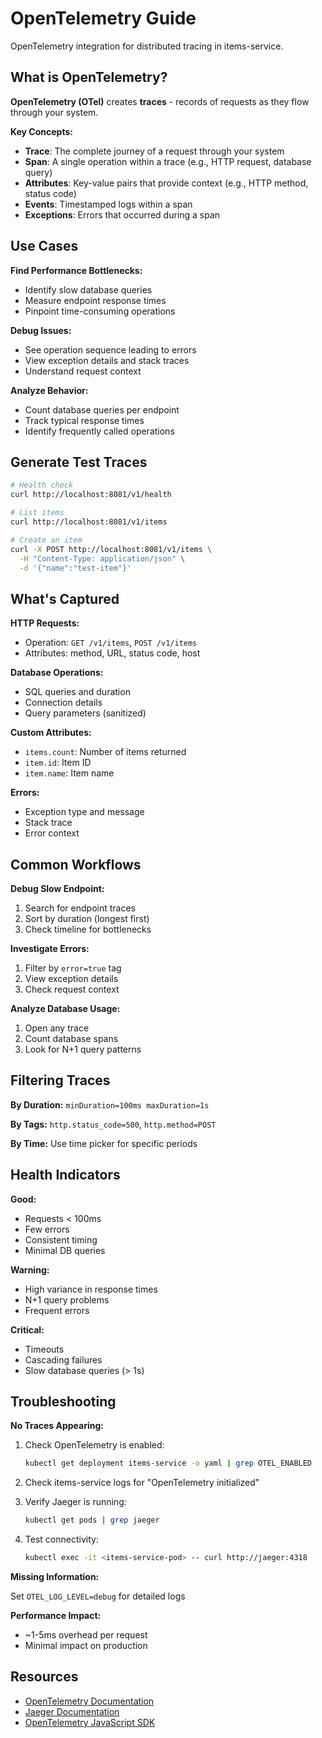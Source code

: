 # OpenTelemetry Guide

OpenTelemetry integration for distributed tracing in items-service.

## What is OpenTelemetry?

**OpenTelemetry (OTel)** creates **traces** - records of requests as they flow through your system.

**Key Concepts:**

- **Trace**: The complete journey of a request through your system
- **Span**: A single operation within a trace (e.g., HTTP request, database query)
- **Attributes**: Key-value pairs that provide context (e.g., HTTP method, status code)
- **Events**: Timestamped logs within a span
- **Exceptions**: Errors that occurred during a span
## Use Cases

**Find Performance Bottlenecks:**
- Identify slow database queries
- Measure endpoint response times
- Pinpoint time-consuming operations

**Debug Issues:**
- See operation sequence leading to errors
- View exception details and stack traces
- Understand request context

**Analyze Behavior:**
- Count database queries per endpoint
- Track typical response times
- Identify frequently called operations

## Generate Test Traces

```bash
# Health check
curl http://localhost:8081/v1/health

# List items
curl http://localhost:8081/v1/items

# Create an item
curl -X POST http://localhost:8081/v1/items \
  -H "Content-Type: application/json" \
  -d '{"name":"test-item"}'
```

## What's Captured

**HTTP Requests:**
- Operation: `GET /v1/items`, `POST /v1/items`
- Attributes: method, URL, status code, host

**Database Operations:**
- SQL queries and duration
- Connection details
- Query parameters (sanitized)

**Custom Attributes:**
- `items.count`: Number of items returned
- `item.id`: Item ID
- `item.name`: Item name

**Errors:**
- Exception type and message
- Stack trace
- Error context

## Common Workflows

**Debug Slow Endpoint:**
1. Search for endpoint traces
2. Sort by duration (longest first)
3. Check timeline for bottlenecks

**Investigate Errors:**
1. Filter by `error=true` tag
2. View exception details
3. Check request context

**Analyze Database Usage:**
1. Open any trace
2. Count database spans
3. Look for N+1 query patterns

## Filtering Traces

**By Duration:** `minDuration=100ms maxDuration=1s`

**By Tags:** `http.status_code=500`, `http.method=POST`

**By Time:** Use time picker for specific periods

## Health Indicators

**Good:**
- Requests < 100ms
- Few errors
- Consistent timing
- Minimal DB queries

**Warning:**
- High variance in response times
- N+1 query problems
- Frequent errors

**Critical:**
- Timeouts
- Cascading failures
- Slow database queries (> 1s)

## Troubleshooting

**No Traces Appearing:**

1. Check OpenTelemetry is enabled:
   ```bash
   kubectl get deployment items-service -o yaml | grep OTEL_ENABLED
   ```

2. Check items-service logs for "OpenTelemetry initialized"

3. Verify Jaeger is running:
   ```bash
   kubectl get pods | grep jaeger
   ```

4. Test connectivity:
   ```bash
   kubectl exec -it <items-service-pod> -- curl http://jaeger:4318
   ```

**Missing Information:**

Set `OTEL_LOG_LEVEL=debug` for detailed logs

**Performance Impact:**

- ~1-5ms overhead per request
- Minimal impact on production

## Resources

- [OpenTelemetry Documentation](https://opentelemetry.io/docs/)
- [Jaeger Documentation](https://www.jaegertracing.io/docs/)
- [OpenTelemetry JavaScript SDK](https://opentelemetry.io/docs/instrumentation/js/)


